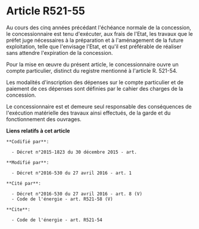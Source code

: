 # Article R521-55

Au cours des cinq années précédant l'échéance normale de la concession, le concessionnaire est tenu d'exécuter, aux frais de
l'Etat, les travaux que le préfet juge nécessaires à la préparation et à l'aménagement de la future exploitation, telle que
l'envisage l'Etat, et qu'il est préférable de réaliser sans attendre l'expiration de la concession. 

Pour la mise en œuvre du présent article, le concessionnaire ouvre un compte particulier, distinct du registre mentionné à
l'article R. 521-54. 

Les modalités d'inscription des dépenses sur le compte particulier et de paiement de ces dépenses sont définies par le cahier
des charges de la concession. 

Le concessionnaire est et demeure seul responsable des conséquences de l'exécution matérielle des travaux ainsi effectués, de
la garde et du fonctionnement des ouvrages.

**Liens relatifs à cet article**

	**Codifié par**:

	  - Décret n°2015-1823 du 30 décembre 2015 - art.

	**Modifié par**:

	  - Décret n°2016-530 du 27 avril 2016 - art. 1

	**Cité par**:

	  - Décret n°2016-530 du 27 avril 2016 - art. 8 (V)
	  - Code de l'énergie - art. R521-58 (V)

	**Cite**:

	  - Code de l'énergie - art. R521-54
